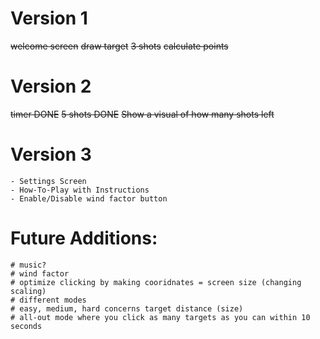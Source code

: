 # Version 1
~~welcome screen~~
~~draw target~~
~~3 shots~~
~~calculate points~~
# Version 2 
~~timer DONE~~
~~5 shots DONE~~
~~Show a visual of how many shots left~~
# Version 3
    - Settings Screen
    - How-To-Play with Instructions
    - Enable/Disable wind factor button  
# Future Additions:
    # music?
    # wind factor
    # optimize clicking by making cooridnates = screen size (changing scaling)
    # different modes
    # easy, medium, hard concerns target distance (size)
    # all-out mode where you click as many targets as you can within 10 seconds

